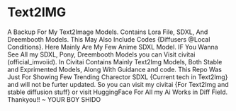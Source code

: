 # Text2IMG
A Backup For My Text2Image Models. Contains Lora File, SDXL, And Dreembooth Models. This May Also Include Codes {Diffusers @Local Conditions}. Here Mainly Are My Few Anime SDXL Model. IF You Wanna See All my SDXL, Pony, Dreembooth Models you can Visit civitai (official_imvoiid). In Civitai Contains Mainly Text2Img Models, Both Stable and Exprimented Models, Along With Guidance and code. This Repo Was Just For Showing Few Trending Charector SDXL {Current tech in Text2Img} and will not be furter updated. So you can visit my civitai {For Text2Img and stable diffusion stuff} or visit HuggingFace For All my Ai Works in Diff Field. Thankyou!! ~ YOUR BOY SHIDO
